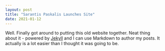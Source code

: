 ```yaml
---
layout: post
title: "Sarantis Paskalis Launches Site"
date: 2021-01-12
---
```


Well. Finally got around to putting this old website together. Neat thing about it - powered by [Jekyll](http://jekyllrb.com) and I can use Markdown to author my posts. It actually is a lot easier than I thought it was going to be.
